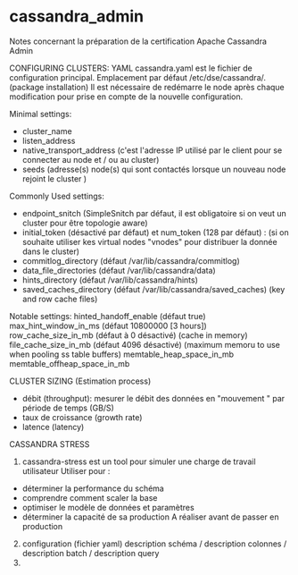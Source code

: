 # cassandra_admin
Notes concernant la préparation de la certification Apache Cassandra Admin

CONFIGURING CLUSTERS: YAML
cassandra.yaml est le fichier de configuration principal. Emplacement par défaut /etc/dse/cassandra/. (package installation)
Il est nécessaire de redémarre le node après chaque modification pour prise en compte de la nouvelle configuration.

Minimal settings:
- cluster_name
- listen_address
- native_transport_address (c'est l'adresse IP utilisé par le client pour se connecter au node et / ou au cluster)
- seeds (adresse(s) node(s) qui sont contactés lorsque un nouveau node rejoint le cluster )

Commonly Used settings:
- endpoint_snitch (SimpleSnitch par défaut, il est obligatoire si on veut un cluster pour être topologie aware)
- initial_token (désactivé par défaut) et num_token (128 par défaut) : (si on souhaite utiliser kes virtual nodes "vnodes" pour distribuer la donnée dans le cluster)
- commitlog_directory (défaut /var/lib/cassandra/commitlog)
- data_file_directories (défaut /var/lib/cassandra/data)
- hints_directory (défaut /var/lib/cassandra/hints)
- saved_caches_directory (défaut /var/lib/cassandra/saved_caches) (key and row cache files)

Notable settings:
hinted_handoff_enable (défaut true)
max_hint_window_in_ms (défaut 10800000 [3 hours])
row_cache_size_in_mb (défaut à 0 désactivé) (cache in memory)
file_cache_size_in_mb (défaut 4096 désactivé) (maximum memoru to use when pooling ss table buffers)
memtable_heap_space_in_mb
memtable_offheap_space_in_mb

CLUSTER SIZING (Estimation process)
- débit (throughput): mesurer le débit des données en "mouvement " par période de temps (GB/S)
- taux de croissance (growth rate)
- latence (latency) 

CASSANDRA STRESS
1. cassandra-stress est un tool pour simuler une charge de travail utilisateur
Utiliser pour :
  - déterminer la performance du schéma
  - comprendre comment scaler la base
  - optimiser le modèle de données et paramètres
  - déterminer la capacité de sa production
 A réaliser avant de passer en production

2. configuration (fichier yaml)
description schéma / description colonnes / description batch / description query
4. 

